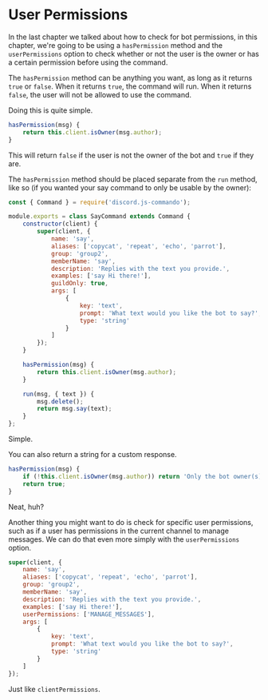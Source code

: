 # User Permissions

In the last chapter we talked about how to check for bot permissions, in this chapter, we're going to be using a `hasPermission` method and the `userPermissions` option to check whether or not the user is the owner or has a certain permission before using the command.

The `hasPermission` method can be anything you want, as long as it returns `true` or `false`. When it returns `true`, the command will run. When it returns `false`, the user will not be allowed to use the command.

Doing this is quite simple.

```js
hasPermission(msg) {
    return this.client.isOwner(msg.author);
}
```

This will return `false` if the user is not the owner of the bot and `true` if they are.

The `hasPermission` method should be placed separate from the `run` method, like so \(if you wanted your say command to only be usable by the owner\):

```js
const { Command } = require('discord.js-commando');

module.exports = class SayCommand extends Command {
    constructor(client) {
        super(client, {
            name: 'say',
            aliases: ['copycat', 'repeat', 'echo', 'parrot'],
            group: 'group2',
            memberName: 'say',
            description: 'Replies with the text you provide.',
            examples: ['say Hi there!'],
            guildOnly: true,
            args: [
                {
                    key: 'text',
                    prompt: 'What text would you like the bot to say?',
                    type: 'string'
                }
            ]
        });    
    }

    hasPermission(msg) {
        return this.client.isOwner(msg.author);
    }

    run(msg, { text }) {
        msg.delete();
        return msg.say(text);
    }
};
```

Simple.

You can also return a string for a custom response.

```js
hasPermission(msg) {
    if (!this.client.isOwner(msg.author)) return 'Only the bot owner(s) may use this command.';
    return true;
}
```

Neat, huh?

Another thing you might want to do is check for specific user permissions, such as if a user has permissions in the current channel to manage messages. We can do that even more simply with the `userPermissions` option.

```js
super(client, {
    name: 'say',
    aliases: ['copycat', 'repeat', 'echo', 'parrot'],
    group: 'group2',
    memberName: 'say',
    description: 'Replies with the text you provide.',
    examples: ['say Hi there!'],
    userPermissions: ['MANAGE_MESSAGES'],
    args: [
        {
            key: 'text',
            prompt: 'What text would you like the bot to say?',
            type: 'string'
        }
    ]
});
```

Just like `clientPermissions`.
